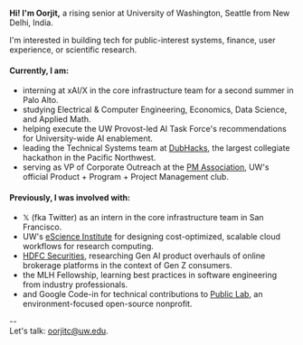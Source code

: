 **Hi! I'm Oorjit,** a rising senior at University of Washington, Seattle from New Delhi, India.

I'm interested in building tech for public-interest systems, finance, user experience, or scientific research.

#### Currently, I am:
- interning at xAI/X in the core infrastructure team for a second summer in Palo Alto.
- studying Electrical & Computer Engineering, Economics, Data Science, and Applied Math.
- helping execute the UW Provost-led AI Task Force's recommendations for University-wide AI enablement.
- leading the Technical Systems team at [DubHacks](https://dubhacks.co), the largest collegiate hackathon in the Pacific Northwest.
- serving as VP of Corporate Outreach at the [PM Association](https://www.instagram.com/uwpma), UW's official Product + Program + Project Management club.

#### Previously, I was involved with:
- 𝕏 (fka Twitter) as an intern in the core infrastructure team in San Francisco.
- UW's [eScience Institute](https://escience.washington.edu) for designing cost-optimized, scalable cloud workflows for research computing.
- [HDFC Securities](https://www.hdfcsec.com), researching Gen AI product overhauls of online brokerage platforms in the context of Gen Z consumers.
- the MLH Fellowship, learning best practices in software engineering from industry professionals.
- and Google Code-in for technical contributions to [Public Lab](https://publiclab.org), an environment-focused open-source nonprofit.

--<br/>
Let's talk: oorjitc@uw.edu.
